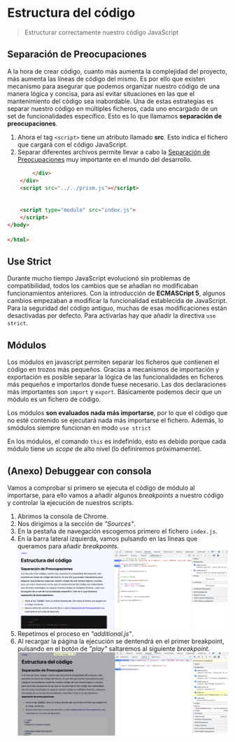 # Estructura del código

> Estructurar correctamente nuestro código JavaScript

## Separación de Preocupaciones

A la hora de crear código, cuanto más aumenta la complejidad del proyecto, más aumenta las líneas de código del mismo. Es por ello que existen mecanismo para asegurar que podemos organizar nuestro código de una manera lógica y concisa, para así evitar situaciones en las que el mantenimiento del código sea inabordable. Una de estas estrategias es separar nuestro código en múltiples ficheros, cada uno encargado de un set de funcionalidades específico. Esto es lo que llamamos **separación de preocupaciones**.

1. Ahora el tag `<script>` tiene un atributo llamado **src**. Esto indica el fichero que cargará con el código JavaScript.
2. Separar diferentes archivos permite llevar a cabo la [Separación de Preocupaciones](https://en.wikipedia.org/wiki/Separation_of_concerns) muy importante en el mundo del desarrollo.

```html
        </div>
    </div>
    <script src="../../prism.js"></script>


    <script type="module" src="index.js">
    </script>
</body>

</html>
```

## Use Strict

Durante mucho tiempo JavaScript evolucionó sin problemas de compatibilidad, todos los cambios que se añadían no modificaban funcionamientos anteriores. Con la introducción de **ECMASCript 5**, algunos cambios empezaban a modificar la funcionalidad establecida de JavaScript. Para la seguridad del código antiguo, muchas de esas modificaciones están desactivadas por defecto. Para activarlas hay que añadir la directiva `use strict`.

## Módulos

Los módulos en javascript permiten separar los ficheros que contienen el código en trozos más pequeños. Gracias a mecanismos de importación y exportación es posible separar la lógica de las funcionalidades en ficheros más pequeños e importarlos donde fuese necesario. Las dos declaraciones más importantes son `import` y `export`. Básicamente podemos decir que un módulo es un fichero de código.

Los módulos **son evaluados nada más importarse**, por lo que el código que no esté contenido se ejecutará nada más importarse el fichero. Además, lo smódulos siempre funcionan en modo `use strict`

En los módulos, el comando `this` es indefinido, esto es debido porque cada módulo tiene un *scope* de alto nivel (lo definiremos próximamente).

## (Anexo) Debuggear con consola

Vamos a comprobar si primero se ejecuta el código de módulo al importarse, para ello vamos a añadir algunos *breakpoints* a nuestro código y controlar la ejecución de nuestros scripts.

1. Abrimos la consola de Chrome.
2. Nos dirigímos a la sección de *"Sources"*.
3. En la pestaña de navegación escogemos primero el fichero `index.js`.
4. En la barra lateral izquierda, vamos pulsando en las lineas que queramos para añadir *breakpoints*.
![Añadir breakpoint](/meta/0_5_breakpoint.png)
5. Repetimos el proceso en *"additional.js"*.
6. Al recargar la página la ejecución se dentendrá en el primer breakpoint, pulsando en el botón de *"play"* saltaremos al siguiente *breakpoint*.
![Ejecutar debugger](/meta/0_6_running.png)